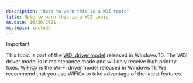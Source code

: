 ```yaml
---
description: "Note to warn this is a WDI topic"
title: Note to warn this is a WDI topic
ms.date: 10/30/2021
ms.topic: include
---
```


> [!IMPORTANT]
> This topic is part of the [WDI driver model](../network/wdi-miniport-driver-design-guide.md) released in Windows 10. The WDI driver model is in maintenance mode and will only receive high priority fixes. [WiFiCx](../netcx/wifi-wdf-class-extension-wificx.md) is the Wi-Fi driver model released in Windows 11. We recommend that you use WiFiCx to take advantage of the latest  features.

